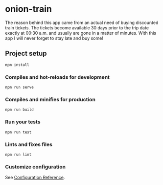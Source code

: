 # onion-train

The reason behind this app came from an actual need of buying discounted train tickets. The tickets become available 30 days prior to the trip date exactly at 00:30 a.m. and usually are gone in a matter of minutes. With this app I will never forget to stay late and buy some!

## Project setup

```
npm install
```

### Compiles and hot-reloads for development

```
npm run serve
```

### Compiles and minifies for production

```
npm run build
```

### Run your tests

```
npm run test
```

### Lints and fixes files

```
npm run lint
```

### Customize configuration

See [Configuration Reference](https://cli.vuejs.org/config/).
